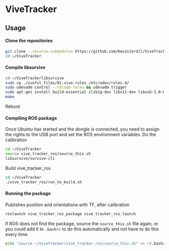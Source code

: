 # ViveTracker

## Usage
#### Clone the repositories
```sh
git clone --recurse-submodules https://github.com/KevinJordil/ViveTracker.git ~/ViveTracker
cd ~/ViveTracker
```
#### Compile libsurvive

```sh
cd ~/ViveTrackerlibsurvive
sudo cp ./useful_files/81-vive.rules /etc/udev/rules.d/
sudo udevadm control --reload-rules && udevadm trigger
sudo apt-get install build-essential zlib1g-dev libx11-dev libusb-1.0-0-dev freeglut3-dev liblapacke-dev libopenblas-dev libatlas-base-dev cmake
make
```
Reboot

#### Compiling ROS package

Once Ubuntu has started and the dongle is connected, you need to assign the rights to the USB port and set the ROS environment variables. Do the calibration

```sh
cd ~/ViveTracker
source vive_tracker_ros/source_this.sh
libsurvive/survive-cli
```

Build vive_tracker_ros
```sh
cd ~/ViveTracker
./vive_tracker_ros/run_to_build.sh
```

#### Running the package
Publishes position and orientations with TF, after calibration
```sh
roslaunch vive_tracker_ros_package vive_tracker_ros.launch
```

If ROS does not find the package, source the `source_this.sh` file again, or you could add it to `.bashrc` to do this automatically and not have to do this every time:
```sh
echo "source ~/ViveTracker/vive_tracker_ros/source_this.sh" >> ~/.bashrc
```



